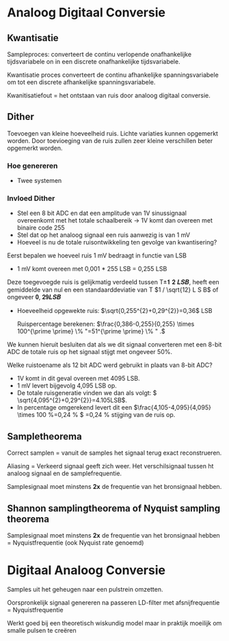 # Analoog Digitaal Conversie

## Kwantisatie

Sampleproces: converteert de continu verlopende onafhankelijke tijdsvariabele on in een discrete onafhankelijke tijdsvariabele.

Kwantisatie proces converteert de continu afhankelijke spanningsvariabele om tot een discrete afhankelijke spanningsvariabele.


Kwanitisatiefout = het ontstaan van ruis door analoog digitaal conversie. 


## Dither

Toevoegen van kleine hoeveelheid ruis. Lichte variaties kunnen opgemerkt worden. 
Door toevioeging van de ruis zullen zeer kleine verschillen beter opgemerkt worden. 

### Hoe genereren

- Twee systemen


### Invloed Dither

- Stel een 8 bit ADC en dat een amplitude van 1V sinussignaal overeenkomt met het totale schaalbereik -> 1V komt dan overeen met binaire code 255
- Stel dat op het analoog signaal een ruis aanwezig is van 1 mV
- Hoeveel is nu de totale ruisontwikkeling ten gevolge van kwantisering?

Eerst bepalen we hoeveel ruis 1 mV bedraagt in functie van LSB
- 1 mV komt overeen met 0,001 * 255 LSB = 0,255 LSB

Deze toegevoegde ruis is gelijkmatig verdeeld tussen
Τ±𝟏 𝟐 𝑳𝑺𝑩, heeft een gemiddelde van nul en een standaarddeviatie
van Τ $1 / \sqrt{12} L S B$ of ongeveer 𝟎, 𝟐𝟗𝑳𝑺𝑩
- Hoeveelheid opgewekte ruis: $\sqrt{0,255^{2}+0,29^{2}}=0,36$ LSB

	Ruispercentage berekenen: $\frac{0,386-0,255}{0,255} \times 100^{\prime \prime} \% "=51^{\prime \prime} \% " .$

We kunnen hieruit besluiten dat als we dit signaal converteren met een 8-bit ADC de totale ruis op het signaal stijgt met ongeveer 50%.




Welke ruistoename als 12 bit ADC werd gebruikt in plaats van 8-bit
ADC?
- 1V komt in dit geval overeen met 4095 LSB.
- 1 mV levert bijgevolg 4,095 LSB op.
- De totale ruisgeneratie vinden we dan als volgt: $ \sqrt{4,095^{2}+0,29^{2}}=4.105LSB$.
- In percentage omgerekend levert dit een $\frac{4,105-4,095}{4,095} \times 100 \%=0,24 \% $ =0,24 %  stijging van de ruis op.


## Sampletheorema

Correct samplen = vanuit de samples het signaal terug exact reconstrueren.

Aliasing = Verkeerd signaal geeft zich weer. Het verschilsignaal tussen ht analoog signaal en de samplefrequentie.

Samplesignaal moet minstens **2x** de frequentie van het bronsignaal hebben.


## Shannon samplingtheorema of Nyquist sampling theorema


Samplesignaal moet minstens **2x** de frequentie van het bronsignaal hebben =
Nyquistfrequentie (ook Nyquist rate genoemd)



# Digitaal Analoog Conversie

Samples uit het geheugen naar een pulstrein omzetten.

Oorspronkelijk signaal genereren na passeren LD-filter met afsnijfrequentie = Nyquistfrequentie

Werkt goed bij een theoretisch wiskundig model maar in praktijk moeilijk om smalle pulsen te creëren

